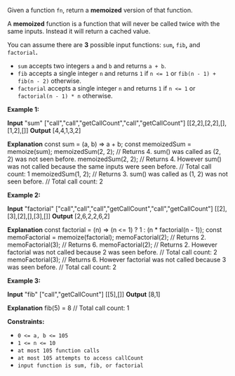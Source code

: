Given a function  `fn`, return a **memoized** version of that function.

A **memoized** function is a function that will never be called twice with the same inputs. Instead it will return a cached value.

You can assume there are **3** possible input functions: `sum`**,** `fib`**,** and `factorial`**.**

-   `sum`  accepts two integers `a`  and  `b`  and returns  `a + b`.
-   `fib`  accepts a single integer `n`  and returns `1`  if  `n <= 1` or `fib(n - 1) + fib(n - 2)` otherwise.
-   `factorial` accepts a single integer `n`  and returns  `1` if `n <= 1` or `factorial(n - 1) * n` otherwise.

**Example 1:**

**Input**
"sum"
["call","call","getCallCount","call","getCallCount"]
[[2,2],[2,2],[],[1,2],[]]
**Output**
[4,4,1,3,2]

**Explanation**
const sum = (a, b) => a + b;
const memoizedSum = memoize(sum);
memoizedSum(2, 2); // Returns 4. sum() was called as (2, 2) was not seen before.
memoizedSum(2, 2); // Returns 4. However sum() was not called because the same inputs were seen before.
// Total call count: 1
memoizedSum(1, 2); // Returns 3. sum() was called as (1, 2) was not seen before.
// Total call count: 2

**Example 2:**

**Input** "factorial"
["call","call","call","getCallCount","call","getCallCount"]
[[2],[3],[2],[],[3],[]]
**Output**
[2,6,2,2,6,2]

**Explanation**
const factorial = (n) => (n <= 1) ? 1 : (n * factorial(n - 1));
const memoFactorial = memoize(factorial);
memoFactorial(2); // Returns 2.
memoFactorial(3); // Returns 6.
memoFactorial(2); // Returns 2. However factorial was not called because 2 was seen before.
// Total call count: 2
memoFactorial(3); // Returns 6. However factorial was not called because 3 was seen before.
// Total call count: 2

**Example 3:**

**Input** "fib"
["call","getCallCount"]
[[5],[]]
**Output**
[8,1]

**Explanation** fib(5) = 8
// Total call count: 1

**Constraints:**

-   `0 <= a, b <= 105`
-   `1 <= n <= 10`
-   `at most 105 function calls`
-   `at most 105 attempts to access callCount`
-   `input function is sum, fib, or factorial`
